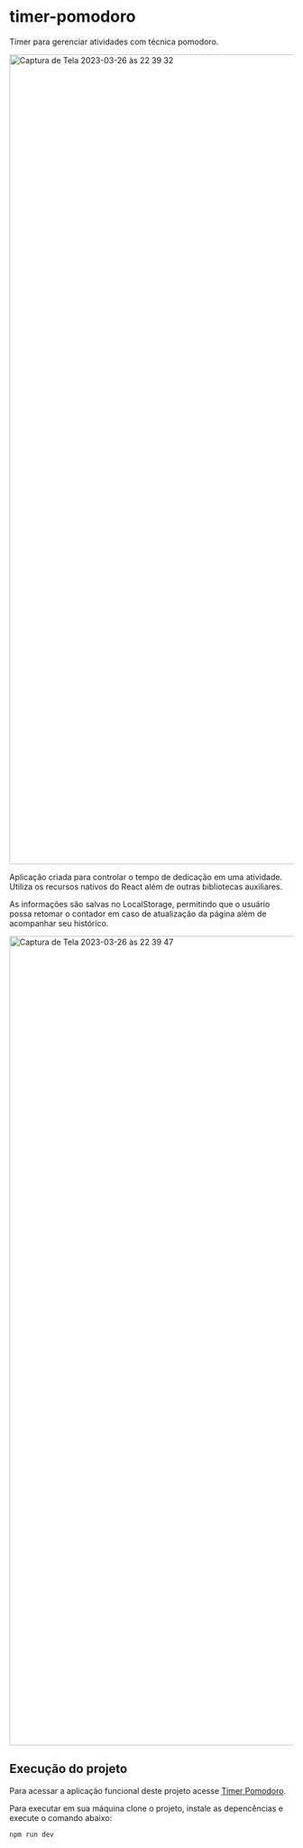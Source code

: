 # timer-pomodoro
Timer para gerenciar atividades com técnica pomodoro.

<img width="1434" alt="Captura de Tela 2023-03-26 às 22 39 32" src="https://user-images.githubusercontent.com/48260314/227820747-3d94a8dd-f2ac-4259-a792-e0032fd92562.png">

Aplicação criada para controlar o tempo de dedicação em uma atividade. Utiliza os recursos nativos do React além de outras bibliotecas auxiliares.

As informações são salvas no LocalStorage, permitindo que o usuário possa retomar o contador em caso de atualização da página além de acompanhar seu histórico.

<img width="1433" alt="Captura de Tela 2023-03-26 às 22 39 47" src="https://user-images.githubusercontent.com/48260314/227821098-84c88aae-4641-4bf1-8f69-9e96680f0446.png">

## Execução do projeto

Para acessar a aplicação funcional deste projeto acesse <a href='https://timer-pomodoro-aramizot.vercel.app/' target='_blank'>Timer Pomodoro</a>.

Para executar em sua máquina clone o projeto, instale as depencências e execute o comando abaixo:

````bash
npm run dev
````

